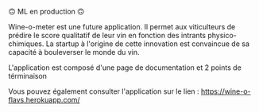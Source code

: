🙃 ML en production 🙃

Wine-o-meter est une future application. Il permet aux viticulteurs de prédire le score qualitatif de leur vin en fonction des intrants physico-chimiques. La startup à l'origine de cette innovation est convaincue de sa capacité à bouleverser le monde du vin.

L'application est composé d'une page de documentation et 2 points de términaison

Vous pouvez également consulter l'application sur le lien : https://wine-o-flavs.herokuapp.com/
